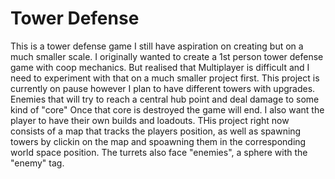# Tower Defense

This is a tower defense game I still have aspiration on creating but on a much smaller scale. I originally wanted to create a 1st person tower defense game with coop mechanics. But realised that Multiplayer is difficult and I need to experiment with that on a much smaller project first. This project is currently on pause however I plan to have different towers with upgrades. Enemies that will try to reach a central hub point and deal damage to some kind of "core" Once that core is destroyed the game will end. I also want the player to have their own builds and loadouts.
THis project right now consists of a map that tracks the players position, as well as spawning towers by clickin on the map and spoawning them in the corresponding world space position. The turrets also face "enemies", a sphere with the "enemy" tag.
